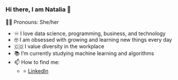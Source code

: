 ### Hi there, I am Natalia 👋
:curly_haired_woman: Pronouns: She/her

- :infinity: I love data science, programming, business, and technology
- :nerd_face: I am obsessed with growing and learning new things every day
- :colombia: I value diversity in the workplace
- :books: I’m currently studying machine learning and algorithms
- 📫 How to find me: 
  - :star: [LinkedIn](https://www.https://linkedin.com/in/natalia-velasquez/)


